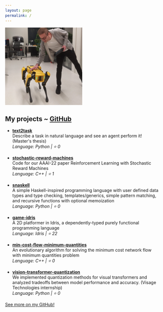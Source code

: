 ```yaml
---
layout: page
permalink: /
---
```


<img src="/assets/images/profile2.jpg" alt="Me" style="width:50%;">

## My projects ~ [GitHub](https://github.com/corazza/)

- **[text2task](https://github.com/corazza/text2task)**  
  Describe a task in natural language and see an agent perform it! (Master's thesis)  
  _Language: Python | ⭐ 0_

- **[stochastic-reward-machines](https://github.com/corazza/stochastic-reward-machines)**  
  Code for our AAAI-22 paper Reinforcement Learning with Stochastic Reward Machines  
  _Language: C++ | ⭐ 1_

- **[snaskell](https://github.com/corazza/snaskell)**  
  A simple Haskell-inspired programming language with user defined data types and type checking, templates/generics, simple pattern matching, and recursive functions with optional memoization  
  _Language: Python | ⭐ 0_

- **[game-idris](https://github.com/corazza/game-idris)**  
  A 2D platformer in Idris, a dependently-typed purely functional programming language  
  _Language: Idris | ⭐ 22_

- **[min-cost-flow-minimum-quantities](https://github.com/corazza/min-cost-flow-minimum-quantities)**  
  An evolutionary algorithm for solving the minimum cost network flow with minimum quantities problem  
  _Language: C++ | ⭐ 0_

- **[vision-transformer-quantization](https://github.com/corazza/vision-transformer-quantization)**  
  We implemented quantization methods for visual transformers and analyzed tradeoffs between model performance and accuracy. (Visage Technologies internship)  
  _Language: Python | ⭐ 0_



[See more on my GitHub!](https://github.com/corazza/)
